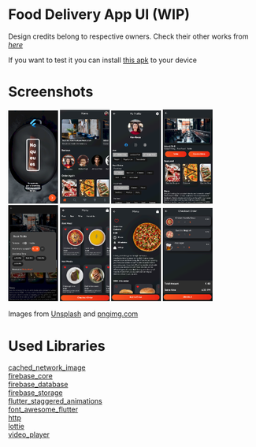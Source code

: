 # Food Delivery App UI (WIP)
Design credits belong to respective owners. Check their other works from [*here*](https://www.behance.net/gallery/105003531/No-queues-Mobile-App-Delivery-Pre-Order)

If you want to test it you can install [this apk](ss/app-release.apk) to your device

# Screenshots

<p float="left">
  <img src="ss/Screenshot_1.png" width="20%" />
  <img src="ss/Screenshot_2.png" width="20%" />
  <img src="ss/Screenshot_3.png" width="20%" />
  <img src="ss/Screenshot_4.png" width="20%" />
  <img src="ss/Screenshot_5.png" width="20%" />
  <img src="ss/Screenshot_6.png" width="20%" />
  <img src="ss/Screenshot_7.png" width="20%" />
  <img src="ss/Screenshot_8.png" width="20%" />
</p>

Images from [Unsplash](unsplash.com) and [pngimg.com](http://pngimg.com/)
# Used Libraries
[cached_network_image](https://pub.dev/packages/cached_network_image) <br/>
[firebase_core](https://pub.dev/packages/firebase_core) <br/>
[firebase_database](https://pub.dev/packages/firebase_database) <br/>
[firebase_storage](https://pub.dev/packages/firebase_storage) <br/>
[flutter_staggered_animations](https://pub.dev/packages/flutter_staggered_animations) <br/>
[font_awesome_flutter](https://pub.dev/packages/font_awesome_flutter) <br/>
[http](https://pub.dev/packages/http) <br/>
[lottie](https://pub.dev/packages/lottie) <br/>
[video_player](https://pub.dev/packages/http) <br/>


